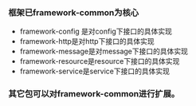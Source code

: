 ### 框架已framework-common为核心
- framework-config 是对config下接口的具体实现
- framework-http是对http下接口的具体实现
- framework-message是对message下接口的具体实现
- framework-resource是resource下接口的具体实现
- framework-service是service下接口的具体实现

### 其它包可以对framework-common进行扩展。
